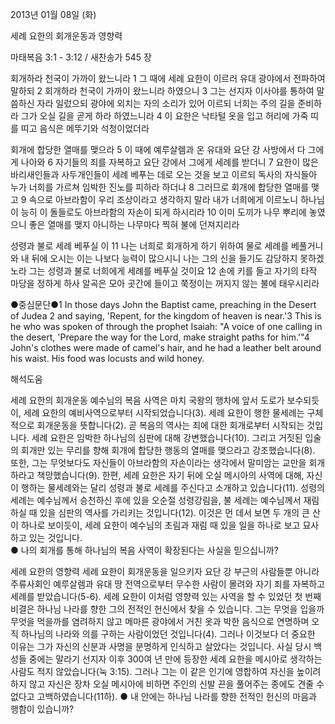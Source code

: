 2013년 01월 08일 (화)

세례 요한의 회개운동과 영향력



마태복음 3:1 - 3:12 / 새찬송가 545 장


회개하라 천국이 가까이 왔느니라
1 그 때에 세례 요한이 이르러 유대 광야에서 전파하여 말하되 2 회개하라 천국이 가까이 왔느니라 하였으니 3 그는 선지자 이사야를 통하여 말씀하신 자라 일렀으되 광야에 외치는 자의 소리가 있어 이르되 너희는 주의 길을 준비하라 그가 오실 길을 곧게 하라 하였느니라 4 이 요한은 낙타털 옷을 입고 허리에 가죽 띠를 띠고 음식은 메뚜기와 석청이었더라

회개에 합당한 열매를 맺으라
5 이 때에 예루살렘과 온 유대와 요단 강 사방에서 다 그에게 나아와 6 자기들의 죄를 자복하고 요단 강에서 그에게 세례를 받더니 7 요한이 많은 바리새인들과 사두개인들이 세례 베푸는 데로 오는 것을 보고 이르되 독사의 자식들아 누가 너희를 가르쳐 임박한 진노를 피하라 하더냐 8 그러므로 회개에 합당한 열매를 맺고 9 속으로 아브라함이 우리 조상이라고 생각하지 말라 내가 너희에게 이르노니 하나님이 능히 이 돌들로도 아브라함의 자손이 되게 하시리라 10 이미 도끼가 나무 뿌리에 놓였으니 좋은 열매를 맺지 아니하는 나무마다 찍혀 불에 던져지리라

성령과 불로 세례 베푸실 이
11 나는 너희로 회개하게 하기 위하여 물로 세례를 베풀거니와 내 뒤에 오시는 이는 나보다 능력이 많으시니 나는 그의 신을 들기도 감당하지 못하겠노라 그는 성령과 불로 너희에게 세례를 베푸실 것이요 12 손에 키를 들고 자기의 타작 마당을 정하게 하사 알곡은 모아 곳간에 들이고 쭉정이는 꺼지지 않는 불에 태우시리라

●중심문단●1 In those days John the Baptist came, preaching in the Desert of Judea 2 and saying, 'Repent, for the kingdom of heaven is near.'3 This is he who was spoken of through the prophet Isaiah: "A voice of one calling in the desert, 'Prepare the way for the Lord, make straight paths for him.'"4 John's clothes were made of camel's hair, and he had a leather belt around his waist. His food was locusts and wild honey.

해석도움





세례 요한의 회개운동
예수님의 복음 사역은 마치 국왕의 행차에 앞서 도로가 보수되듯이, 세례 요한의 예비사역으로부터 시작되었습니다(3). 세례 요한이 행한 물세례는 구체적으로 회개운동을 뜻합니다(2). 곧 복음의 역사는 죄에 대한 회개로부터 시작되는 것입니다. 세례 요한은 임박한 하나님의 심판에 대해 강변했습니다(10). 그리고 거짓된 입술의 회개만 있는 무리를 향해 회개에 합당한 행동의 열매를 맺으라고 강조했습니다(8). 또한, 그는 무엇보다도 자신들이 아브라함의 자손이라는 생각에서 말미암는 교만을 회개하라고 책망했습니다(9). 한편, 세례 요한은 자기 뒤에 오실 메시아의 사역에 대해, 자신이 행하는 물세례와는 달리 성령과 불로 세례를 주신다고 소개하고 있습니다(11). 성령의 세례는 예수님께서 승천하신 후에 있을 오순절 성령강림을, 불 세례는 예수님께서 재림하실 때 있을 심판의 역사를 가리키는 것입니다(12). 이것은 먼 데서 보면 두 개의 큰 산이 하나로 보이듯이, 세례 요한이 예수님의 초림과 재림 때 있을 일을 하나로 보고 묘사하고 있는 것입니다.  
● 나의 회개를 통해 하나님의 복음 사역이 확장된다는 사실을 믿으십니까?

세례 요한의 영향력
세례 요한이 회개운동을 일으키자 요단 강 부근의 사람들뿐 아니라 주류사회인 예루살렘과 유대 땅 전역으로부터 무수한 사람이 몰려와 자기 죄를 자복하고 세례를 받았습니다(5-6). 세례 요한이 이처럼 영향력 있는 사역을 할 수 있었던 첫 번째 비결은 하나님 나라를 향한 그의 전적인 헌신에서 찾을 수 있습니다. 그는 무엇을 입을까 무엇을 먹을까를 염려하지 않고 메마른 광야에서 거친 옷과 박한 음식으로 연명하며 오직 하나님의 나라와 의를 구하는 사람이었던 것입니다(4). 그러나 이것보다 더 중요한 이유는 그가 자신의 신분과 사명을 분명하게 인식하고 살았다는 것입니다. 사실 당시 백성들 중에는 말라기 선지자 이후 300여 년 만에 등장한 세례 요한을 메시아로 생각하는 사람도 적지 않았습니다(눅 3:15). 그러나 그는 이 같은 인기에 영합하여 자신을 높이려 하지 않고 자신은 장차 오실 메시아에 비하면 주인의 신발 끈을 풀어주는 종에도 견줄 수 없다고 고백하였습니다(11하). 
● 내 안에는 하나님 나라를 향한 전적인 헌신의 마음과 행함이 있습니까?
